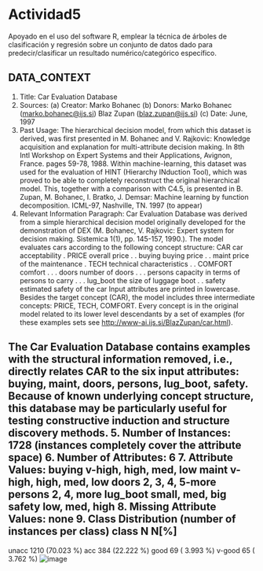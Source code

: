 # Actividad5
Apoyado en el uso del software R, emplear la técnica de árboles de clasificación y regresión sobre un conjunto de datos dado para predecir/clasificar un resultado numérico/categórico específico.


## DATA_CONTEXT


1. Title: Car Evaluation Database
2. Sources:
(a) Creator: Marko Bohanec
(b) Donors: Marko Bohanec (marko.bohanec@ijs.si)
Blaz Zupan (blaz.zupan@ijs.si)
(c) Date: June, 1997
3. Past Usage:
The hierarchical decision model, from which this dataset is
derived, was first presented in
M. Bohanec and V. Rajkovic: Knowledge acquisition and explanation
for
multi-attribute decision making. In 8th Intl Workshop on Expert
Systems and their Applications, Avignon, France. pages 59-78, 1988.
Within machine-learning, this dataset was used for the evaluation
of HINT (Hierarchy INduction Tool), which was proved to be able to
completely reconstruct the original hierarchical model. This,
together with a comparison with C4.5, is presented in
B. Zupan, M. Bohanec, I. Bratko, J. Demsar: Machine learning by
function decomposition. ICML-97, Nashville, TN. 1997 (to appear)
4. Relevant Information Paragraph:
Car Evaluation Database was derived from a simple hierarchical
decision model originally developed for the demonstration of DEX
(M. Bohanec, V. Rajkovic: Expert system for decision
making. Sistemica 1(1), pp. 145-157, 1990.). The model evaluates
cars according to the following concept structure:
CAR car acceptability
. PRICE overall price
. . buying buying price
. . maint price of the maintenance
. TECH technical characteristics
. . COMFORT comfort
. . . doors number of doors
. . . persons capacity in terms of persons to carry
. . . lug_boot the size of luggage boot
. . safety estimated safety of the car
Input attributes are printed in lowercase. Besides the target
concept (CAR), the model includes three intermediate concepts:
PRICE, TECH, COMFORT. Every concept is in the original model
related to its lower level descendants by a set of examples (for
these examples sets see http://www-ai.ijs.si/BlazZupan/car.html).

 The Car Evaluation Database contains examples with the structural
information removed, i.e., directly relates CAR to the six input
attributes: buying, maint, doors, persons, lug_boot, safety.
Because of known underlying concept structure, this database may be
particularly useful for testing constructive induction and
structure discovery methods.
5. Number of Instances: 1728
(instances completely cover the attribute space)
6. Number of Attributes: 6
7. Attribute Values:
buying v-high, high, med, low
maint v-high, high, med, low
doors 2, 3, 4, 5-more
persons 2, 4, more
lug_boot small, med, big
safety low, med, high
8. Missing Attribute Values: none
9. Class Distribution (number of instances per class)
class N N[%]
-----------------------------
unacc 1210 (70.023 %)
acc 384 (22.222 %)
good 69 ( 3.993 %)
v-good 65 ( 3.762 %)
![image](https://user-images.githubusercontent.com/114451094/197084650-9a9bf5bb-ce9c-4b65-b746-0fe7a49215df.png)
